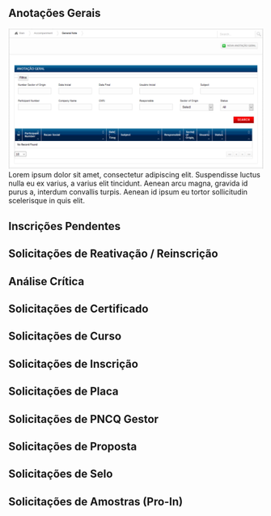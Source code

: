 ## Anotações Gerais

![Anotações Gerais](../assets/images/anotacoes_gerais_en-us.png)
Lorem ipsum dolor sit amet, consectetur adipiscing elit. Suspendisse luctus nulla eu ex varius, a varius elit tincidunt. Aenean arcu magna, gravida id purus a, interdum convallis turpis. Aenean id ipsum eu tortor sollicitudin scelerisque in quis elit.

## Inscrições Pendentes
## Solicitações de Reativação / Reinscrição
## Análise Crítica
## Solicitações de Certificado
## Solicitações de Curso
## Solicitações de Inscrição
## Solicitações de Placa
## Solicitações de PNCQ Gestor
## Solicitações de Proposta
## Solicitações de Selo
## Solicitações de Amostras (Pro-In)